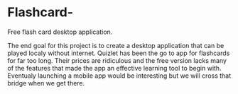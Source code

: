 # Flashcard-
Free flash card desktop application.  

The end goal for this project is to create a desktop application that can be played localy without internet. Quizlet has been the go to app for flashcards for far too long. Their prices are ridiculous and the free version lacks many of the features that made the app an effective learning tool to begin with. Eventualy launching a mobile app would be interesting but we will cross that bridge when we get there.
